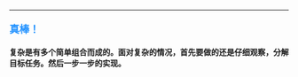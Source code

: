 ----------

#### <font color=#1E90FF size=4>**真棒！**</font>



#### 复杂是有多个简单组合而成的。面对复杂的情况，首先要做的还是仔细观察，分解目标任务。然后一步一步的实现。